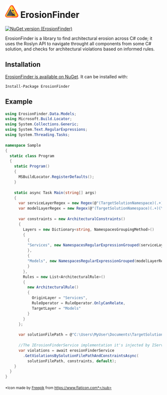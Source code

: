 <a href="icon.png"><img width="42px" height="42px" src="icon.png" /></a> ErosionFinder
==================================

[![NuGet version (ErosionFinder)](https://img.shields.io/nuget/v/ErosionFinder.svg?style=flat-square)](https://www.nuget.org/packages/ErosionFinder/)

ErosionFinder is a library to find architectural erosion across C# code; it uses the Roslyn API to navigate throught all components from some C# solution, and checks for architectural violations based on informed rules.

Installation
------------

[ErosionFinder is available on NuGet](https://www.nuget.org/packages/ErosionFinder). It can be installed with:
```
Install-Package ErosionFinder
```

Example
------------
```csharp
using ErosionFinder.Data.Models;
using Microsoft.Build.Locator;
using System.Collections.Generic;
using System.Text.RegularExpressions;
using System.Threading.Tasks;

namespace Sample
{
  static class Program
  {
    static Program()
    {
      MSBuildLocator.RegisterDefaults();
    }

    static async Task Main(string[] args)
    {
      var serviceLayerRegex = new Regex(@"(TargetSolutionNamespace)(.+)(\\w*(Service([s]{1})?)\\b)");
      var modelLayerRegex = new Regex(@"(TargetSolutionNamespace)(.+)(\\w*(Model([s]{1})?)\\b)");

      var constraints = new ArchitecturalConstraints()
      {
        Layers = new Dictionary<string, NamespacesGroupingMethod>()
        {
          {
          "Services", new NamespacesRegularExpressionGrouped(serviceLayerRegex)
          },
          {
          "Models", new NamespacesRegularExpressionGrouped(modelLayerRegex)
          }
        },
        Rules = new List<ArchitecturalRule>()
        {
          new ArchitecturalRule()
          {
            OriginLayer = "Services",
            RuleOperator = RuleOperator.OnlyCanRelate,
            TargetLayer = "Models"
          }
        }
      };

      var solutionFilePath = @"C:\Users\MyUser\Documents\TargetSolution\TargetSolution.sln";

      //The IErosionFinderService implementation it's injected by IServiceCollection".AddErosionFinder()" 
      var violations = await erosionFinderService
        .GetViolationsBySolutionFilePathAndConstraintsAsync(
          solutionFilePath, constraints, default);
    }
  }
}
```

<sub>*Icon made by [Freepik](https://www.flaticon.com/authors/freepik) from https://www.flaticon.com*</sub>
